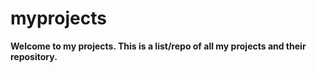 # myprojects
**Welcome to my projects. This is a list/repo of all my projects and their repository.**
